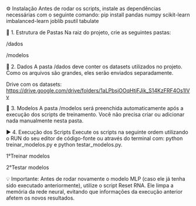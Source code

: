 ⚙️ Instalação
Antes de rodar os scripts, instale as dependências necessárias com o seguinte comando:
pip install pandas numpy scikit-learn imbalanced-learn joblib psutil tabulate

📁 1. Estrutura de Pastas
Na raiz do projeto, crie as seguintes pastas:

/dados

/modelos

📂 2. Dados
A pasta /dados deve conter os datasets utilizados no projeto.
Como os arquivos são grandes, eles serão enviados separadamente.

Drive com os datasets: https://drive.google.com/drive/folders/1aLPbsjOOqHtjFJik_S14KzFRF4Os1lVv

🧠 3. Modelos
A pasta /modelos será preenchida automaticamente após a execução dos scripts de treinamento.
Você não precisa criar ou adicionar nada manualmente nesta pasta.

▶️ 4. Execução dos Scripts
Execute os scripts na seguinte ordem utilizando o RUN do seu editor de código-fonte ou através do terminal com: python treinar_modelos.py e
python testar_modelos.py.

1°Treinar modelos

2°Testar modelos

💡 Importante:
Antes de rodar novamente o modelo MLP (caso ele já tenha sido executado anteriormente), utilize o script Reset RNA.
Ele limpa a memória da rede neural, evitando que informações da execução anterior afetem os novos resultados.
